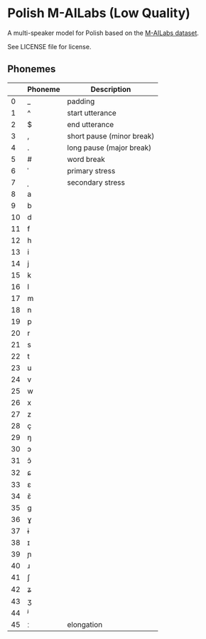 # Polish M-AILabs (Low Quality)

A multi-speaker model for Polish based on the [M-AILabs dataset](https://www.caito.de/2019/01/03/the-m-ailabs-speech-dataset/).

See LICENSE file for license.


## Phonemes

<table><thead><th>&nbsp;</th><th>Phoneme</th><th>Description</th></thead>
<tr>
<td> 0 </td>
<td> _ </td>
<td> padding </td>
</tr>
<tr>
<td> 1 </td>
<td> ^ </td>
<td> start utterance </td>
</tr>
<tr>
<td> 2 </td>
<td> $ </td>
<td> end utterance </td>
</tr>
<tr>
<td> 3 </td>
<td> , </td>
<td> short pause (minor break) </td>
</tr>
<tr>
<td> 4 </td>
<td> . </td>
<td> long pause (major break) </td>
</tr>
<tr>
<td> 5 </td>
<td> # </td>
<td> word break </td>
</tr>
<tr>
<td> 6 </td>
<td> ˈ </td>
<td> primary stress </td>
</tr>
<tr>
<td> 7 </td>
<td> ˌ </td>
<td> secondary stress </td>
</tr>
<tr>
<td> 8 </td>
<td> a </td>
<td>  </td>
</tr>
<tr>
<td> 9 </td>
<td> b </td>
<td>  </td>
</tr>
<tr>
<td> 10 </td>
<td> d </td>
<td>  </td>
</tr>
<tr>
<td> 11 </td>
<td> f </td>
<td>  </td>
</tr>
<tr>
<td> 12 </td>
<td> h </td>
<td>  </td>
</tr>
<tr>
<td> 13 </td>
<td> i </td>
<td>  </td>
</tr>
<tr>
<td> 14 </td>
<td> j </td>
<td>  </td>
</tr>
<tr>
<td> 15 </td>
<td> k </td>
<td>  </td>
</tr>
<tr>
<td> 16 </td>
<td> l </td>
<td>  </td>
</tr>
<tr>
<td> 17 </td>
<td> m </td>
<td>  </td>
</tr>
<tr>
<td> 18 </td>
<td> n </td>
<td>  </td>
</tr>
<tr>
<td> 19 </td>
<td> p </td>
<td>  </td>
</tr>
<tr>
<td> 20 </td>
<td> r </td>
<td>  </td>
</tr>
<tr>
<td> 21 </td>
<td> s </td>
<td>  </td>
</tr>
<tr>
<td> 22 </td>
<td> t </td>
<td>  </td>
</tr>
<tr>
<td> 23 </td>
<td> u </td>
<td>  </td>
</tr>
<tr>
<td> 24 </td>
<td> v </td>
<td>  </td>
</tr>
<tr>
<td> 25 </td>
<td> w </td>
<td>  </td>
</tr>
<tr>
<td> 26 </td>
<td> x </td>
<td>  </td>
</tr>
<tr>
<td> 27 </td>
<td> z </td>
<td>  </td>
</tr>
<tr>
<td> 28 </td>
<td> ç </td>
<td>  </td>
</tr>
<tr>
<td> 29 </td>
<td> ŋ </td>
<td>  </td>
</tr>
<tr>
<td> 30 </td>
<td> ɔ </td>
<td>  </td>
</tr>
<tr>
<td> 31 </td>
<td> ɔ̃ </td>
<td>  </td>
</tr>
<tr>
<td> 32 </td>
<td> ɕ </td>
<td>  </td>
</tr>
<tr>
<td> 33 </td>
<td> ɛ </td>
<td>  </td>
</tr>
<tr>
<td> 34 </td>
<td> ɛ̃ </td>
<td>  </td>
</tr>
<tr>
<td> 35 </td>
<td> ɡ </td>
<td>  </td>
</tr>
<tr>
<td> 36 </td>
<td> ɣ </td>
<td>  </td>
</tr>
<tr>
<td> 37 </td>
<td> ɨ </td>
<td>  </td>
</tr>
<tr>
<td> 38 </td>
<td> ɪ </td>
<td>  </td>
</tr>
<tr>
<td> 39 </td>
<td> ɲ </td>
<td>  </td>
</tr>
<tr>
<td> 40 </td>
<td> ɹ </td>
<td>  </td>
</tr>
<tr>
<td> 41 </td>
<td> ʃ </td>
<td>  </td>
</tr>
<tr>
<td> 42 </td>
<td> ʑ </td>
<td>  </td>
</tr>
<tr>
<td> 43 </td>
<td> ʒ </td>
<td>  </td>
</tr>
<tr>
<td> 44 </td>
<td> ʲ </td>
<td>  </td>
</tr>
<tr>
<td> 45 </td>
<td> ː </td>
<td> elongation </td>
</tr>
</table>
